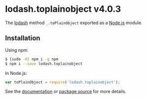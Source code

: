 # lodash.toplainobject v4.0.3

The [lodash](https://lodash.com/) method `_.toPlainObject` exported as a [Node.js](https://nodejs.org/) module.

## Installation

Using npm:
```bash
$ {sudo -H} npm i -g npm
$ npm i --save lodash.toplainobject
```

In Node.js:
```js
var toPlainObject = require('lodash.toplainobject');
```

See the [documentation](https://lodash.com/docs#toPlainObject) or [package source](https://github.com/lodash/lodash/blob/4.0.3-npm-packages/lodash.toplainobject) for more details.
